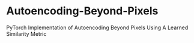 # Autoencoding-Beyond-Pixels
PyTorch Implementation of Autoencoding Beyond Pixels Using A Learned Similarity Metric
